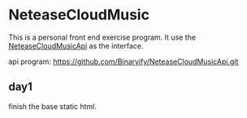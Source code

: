 # NeteaseCloudMusic



This is a personal front end exercise program. It use the [NeteaseCloudMusicApi](https://github.com/Binaryify/NeteaseCloudMusicApi.git) as the interface.

api program: https://github.com/Binaryify/NeteaseCloudMusicApi.git



## day1 

finish the base static html.